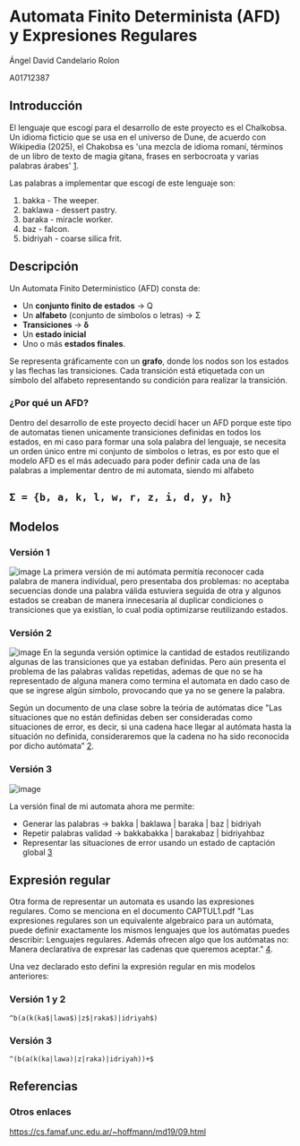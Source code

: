 # Automata Finito Determinista (AFD) y Expresiones Regulares

Ángel David Candelario Rolon

A01712387
## Introducción
El lenguaje que escogí para el desarrollo de este proyecto es el Chalkobsa. Un idioma ficticio que se usa en el universo de Dune, de acuerdo con Wikipedia (2025), el Chakobsa es 'una mezcla de idioma romaní, términos de un libro de texto de magia gitana, frases en serbocroata y varias palabras árabes' [1].

Las palabras a implementar que escogí de este lenguaje son:
1. bakka - The weeper.
2. baklawa - dessert pastry. 
3. baraka - miracle worker.
4. baz - falcon.
5. bidriyah - coarse silica frit.

## Descripción
Un Automata Finito Deterministico (AFD) consta de:
 - Un **conjunto finito de estados** ->  Q
 - Un **alfabeto** (conjunto de simbolos o letras) -> Σ
 - **Transiciones** ->  **δ**
 - Un **estado inicial**
 - Uno o más **estados finales**.

Se representa gráficamente con un **grafo**, donde los nodos son los estados y las flechas las transiciones. Cada transición está etiquetada con un símbolo del alfabeto representando su condición para realizar la transición.
### ¿Por qué un AFD?
Dentro del desarrollo de este proyecto decidí hacer un AFD porque este tipo de automatas tienen unicamente transiciones definidas en todos los estados, en mi caso para formar una sola palabra del lenguaje, se necesita un orden único entre mi conjunto de simbolos o letras, es por esto que el modelo AFD es el más adecuado para poder definir cada una de las palabras a implementar dentro de mi automata, siendo mi alfabeto 
## ``` Σ = {b, a, k, l, w, r, z, i, d, y, h} ```

## Modelos

### Versión 1 
![image](https://github.com/user-attachments/assets/fb4a5802-7092-4599-ac3d-c34847b4342b)
La primera versión de mi autómata permitía reconocer cada palabra de manera individual, pero presentaba dos problemas: no aceptaba secuencias donde una palabra válida estuviera seguida de otra y algunos estados se creaban de manera innecesaria al duplicar condiciones o transiciones que ya existían, lo cual podía optimizarse reutilizando estados.

### Versión 2
![image](https://github.com/user-attachments/assets/d293ff31-5491-400e-a446-b6777c6b4aeb)
En la segunda versión optimice la cantidad de estados reutilizando algunas de las transiciones que ya estaban definidas. Pero aún presenta el problema de las palabras validas repetidas, ademas de que no se ha representado de alguna manera como termina el automata en dado caso de que se ingrese algún simbolo, provocando que ya no se genere la palabra.

Según un documento de una clase sobre la teória de autómatas dice "Las situaciones que no están definidas deben ser consideradas como situaciones de error, es decir, si una cadena hace llegar al autómata hasta la situación no definida, consideraremos que la cadena no ha sido reconocida por dicho autómata” [2].

### Versión 3
![image](https://github.com/user-attachments/assets/f51ee38e-b8b7-4d31-94c9-b7a90dad6974)

La versión final de mi automata ahora me permite:
 - Generar las palabras -> bakka | baklawa | baraka | baz | bidriyah
 - Repetir palabras validad -> bakkabakka | barakabaz | bidriyahbaz
 - Representar las situaciones de error usando un estado de captación global [3]

## Expresión regular
Otra forma de representar un automata es usando las expresiones regulares. Como se menciona en el documento CAPTUL1.pdf "Las expresiones regulares son un equivalente algebraico para un autómata, puede definir exactamente los mismos lenguajes que los autómatas puedes describir: Lenguajes regulares. Además ofrecen algo que los autómatas no: Manera declarativa de expresar las cadenas que queremos aceptar." [4].

Una vez declarado esto defini la expresión regular en mis modelos anteriores:

### **Versión 1 y 2**
```^b(a(k(ka$|lawa$)|z$|raka$)|idriyah$)```

### **Versión 3**
```^(b(a(k(ka|lawa)|z|raka)|idriyah))+$```

## Referencias
[1]: https://es.wikipedia.org/wiki/Chakobsa_(idioma_ficticio)

[2]: https://www.geocities.ws/mfagundez24/UJAP/Discreta/TeoriadeAutomata3.pdf?utm_source=chatgpt.com" (Clase3.doc, p. 2)

[3]: https://aconute.es/computacion/automatasFinitos/ejemplo_deter.html

[4]: https://posgrados.inaoep.mx/archivos/PosCsComputacionales/Curso_Propedeutico/Automatas/03_Automatas_ExpresionesRegularesLenguajes/CAPTUL1.PDF

### Otros enlaces
https://cs.famaf.unc.edu.ar/~hoffmann/md19/09.html
